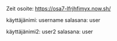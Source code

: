 Zeit osoite: https://osa7-lfrjhfimyx.now.sh/

käyttäjänimi: username
salasana: user

käyttäjänimi2: user2
salasana: user
